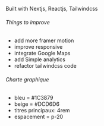 Built with Nextjs, Reactjs, Tailwindcss

###### Things to improve ######
- add more framer motion
- improve responsive
- integrate Google Maps
- add Simple analytics
- refactor tailwindcss code



###### Charte graphique ######
- bleu = #1C3879
- beige = #DCD6D6
- titres principaux: 4rem
- espacement = p-20 


